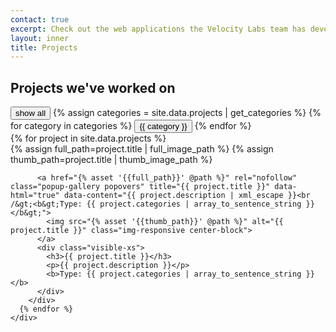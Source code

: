```yaml
---
contact: true
excerpt: Check out the web applications the Velocity Labs team has developed for our clients. We use a variety of languages and frameworks to create great experiences.
layout: inner
title: Projects
---
```


<section class="separator" id="projects">
  <div class="page-header text-center">
    <h2>Projects we've worked on</h2>
  </div>

  <div id="filters" class="button-group text-center">
    <button data-filter-value="*" class="active">show all</button>
    {% assign categories = site.data.projects | get_categories %}
    {% for category in categories %}
      <button data-filter-value=".{{ category }}">{{ category }}</button>
    {% endfor %}
  </div>

  <div class="demo-3">
    <div id="portfolio" class="grid js-isotope" data-isotope-options='{ "columnWidth": 350, "itemSelector": ".portfolio-item" }'>
      {% for project in site.data.projects %}
        <div class="col-xs-12 col-sm-6 col-md-3 portfolio-item {{ project.categories | join: ' ' | downcase }}">
          {% assign full_path=project.title | full_image_path %}
          {% assign thumb_path=project.title | thumb_image_path %}

          <a href="{% asset '{{full_path}}' @path %}" rel="nofollow" class="popup-gallery popovers" title="{{ project.title }}" data-html="true" data-content="{{ project.description | xml_escape }}<br /&gt;<b&gt;Type: {{ project.categories | array_to_sentence_string }}</b&gt;">
            <img src="{% asset '{{thumb_path}}' @path %}" alt="{{ project.title }}" class="img-responsive center-block">
          </a>
          <div class="visible-xs">
            <h3>{{ project.title }}</h3>
            <p>{{ project.description }}</p>
            <b>Type: {{ project.categories | array_to_sentence_string }}</b>
          </div>
        </div>
      {% endfor %}
    </div>
  </div>
</section>
